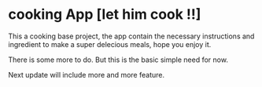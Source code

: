 # cooking App [let him cook !!]

This a cooking base project, the app contain the necessary instructions and ingredient to make a super 
delecious meals, hope you enjoy it.

There is some more to do. But this is the basic simple need for now.

Next update will include more and more feature.





